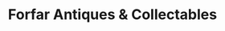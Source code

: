 ---
title: "Forfar Antiques & Collectables"
url: /forfar/forfar-antiques-and-collectables/
shop: antiques
---